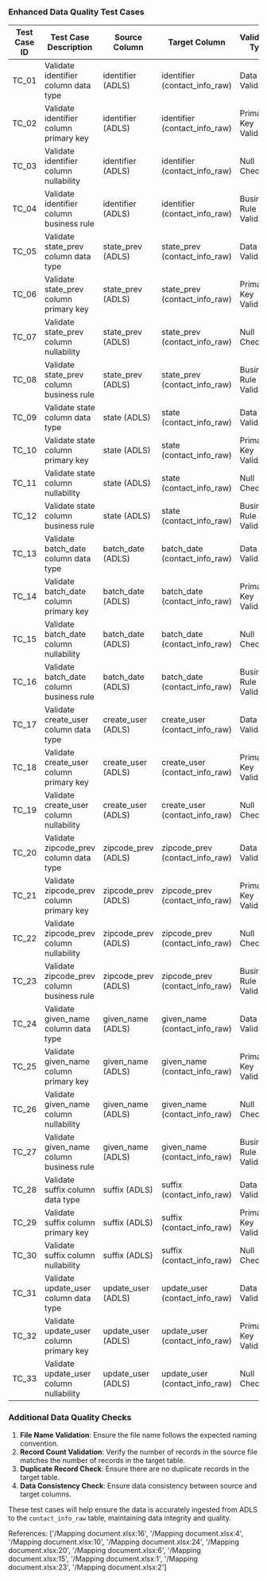 ### Enhanced Data Quality Test Cases

| Test Case ID | Test Case Description | Source Column | Target Column | Validation Type | Expected Result |
|--------------|-----------------------|---------------|---------------|-----------------|-----------------|
| TC_01        | Validate identifier column data type | identifier (ADLS) | identifier (contact_info_raw) | Data Type Validation | NUMBER |
| TC_02        | Validate identifier column primary key | identifier (ADLS) | identifier (contact_info_raw) | Primary Key Validation | Yes |
| TC_03        | Validate identifier column nullability | identifier (ADLS) | identifier (contact_info_raw) | Null Check | Nullable |
| TC_04        | Validate identifier column business rule | identifier (ADLS) | identifier (contact_info_raw) | Business Rule Validation | Cast number(10) |
| TC_05        | Validate state_prev column data type | state_prev (ADLS) | state_prev (contact_info_raw) | Data Type Validation | varchar2(50) |
| TC_06        | Validate state_prev column primary key | state_prev (ADLS) | state_prev (contact_info_raw) | Primary Key Validation | No |
| TC_07        | Validate state_prev column nullability | state_prev (ADLS) | state_prev (contact_info_raw) | Null Check | Not Nullable |
| TC_08        | Validate state_prev column business rule | state_prev (ADLS) | state_prev (contact_info_raw) | Business Rule Validation | Straight load |
| TC_09        | Validate state column data type | state (ADLS) | state (contact_info_raw) | Data Type Validation | varchar2(50) |
| TC_10        | Validate state column primary key | state (ADLS) | state (contact_info_raw) | Primary Key Validation | No |
| TC_11        | Validate state column nullability | state (ADLS) | state (contact_info_raw) | Null Check | Not Nullable |
| TC_12        | Validate state column business rule | state (ADLS) | state (contact_info_raw) | Business Rule Validation | Straight load |
| TC_13        | Validate batch_date column data type | batch_date (ADLS) | batch_date (contact_info_raw) | Data Type Validation | number(8) |
| TC_14        | Validate batch_date column primary key | batch_date (ADLS) | batch_date (contact_info_raw) | Primary Key Validation | No |
| TC_15        | Validate batch_date column nullability | batch_date (ADLS) | batch_date (contact_info_raw) | Null Check | Not Nullable |
| TC_16        | Validate batch_date column business rule | batch_date (ADLS) | batch_date (contact_info_raw) | Business Rule Validation | Straight load |
| TC_17        | Validate create_user column data type | create_user (ADLS) | create_user (contact_info_raw) | Data Type Validation | varchar2(20) |
| TC_18        | Validate create_user column primary key | create_user (ADLS) | create_user (contact_info_raw) | Primary Key Validation | No |
| TC_19        | Validate create_user column nullability | create_user (ADLS) | create_user (contact_info_raw) | Null Check | Not Nullable |
| TC_20        | Validate zipcode_prev column data type | zipcode_prev (ADLS) | zipcode_prev (contact_info_raw) | Data Type Validation | varchar2(50) |
| TC_21        | Validate zipcode_prev column primary key | zipcode_prev (ADLS) | zipcode_prev (contact_info_raw) | Primary Key Validation | No |
| TC_22        | Validate zipcode_prev column nullability | zipcode_prev (ADLS) | zipcode_prev (contact_info_raw) | Null Check | Not Nullable |
| TC_23        | Validate zipcode_prev column business rule | zipcode_prev (ADLS) | zipcode_prev (contact_info_raw) | Business Rule Validation | Straight load |
| TC_24        | Validate given_name column data type | given_name (ADLS) | given_name (contact_info_raw) | Data Type Validation | varchar2(50) |
| TC_25        | Validate given_name column primary key | given_name (ADLS) | given_name (contact_info_raw) | Primary Key Validation | No |
| TC_26        | Validate given_name column nullability | given_name (ADLS) | given_name (contact_info_raw) | Null Check | Not Nullable |
| TC_27        | Validate given_name column business rule | given_name (ADLS) | given_name (contact_info_raw) | Business Rule Validation | upper(given_name) |
| TC_28        | Validate suffix column data type | suffix (ADLS) | suffix (contact_info_raw) | Data Type Validation | varchar2(50) |
| TC_29        | Validate suffix column primary key | suffix (ADLS) | suffix (contact_info_raw) | Primary Key Validation | No |
| TC_30        | Validate suffix column nullability | suffix (ADLS) | suffix (contact_info_raw) | Null Check | Not Nullable |
| TC_31        | Validate update_user column data type | update_user (ADLS) | update_user (contact_info_raw) | Data Type Validation | varchar2(20) |
| TC_32        | Validate update_user column primary key | update_user (ADLS) | update_user (contact_info_raw) | Primary Key Validation | No |
| TC_33        | Validate update_user column nullability | update_user (ADLS) | update_user (contact_info_raw) | Null Check | Not Nullable |

### Additional Data Quality Checks
1. **File Name Validation**: Ensure the file name follows the expected naming convention.
2. **Record Count Validation**: Verify the number of records in the source file matches the number of records in the target table.
3. **Duplicate Record Check**: Ensure there are no duplicate records in the target table.
4. **Data Consistency Check**: Ensure data consistency between source and target columns.

These test cases will help ensure the data is accurately ingested from ADLS to the `contact_info_raw` table, maintaining data integrity and quality.

References: ['/Mapping document.xlsx:16', '/Mapping document.xlsx:4', '/Mapping document.xlsx:10', '/Mapping document.xlsx:24', '/Mapping document.xlsx:20', '/Mapping document.xlsx:6', '/Mapping document.xlsx:15', '/Mapping document.xlsx:1', '/Mapping document.xlsx:23', '/Mapping document.xlsx:2']
